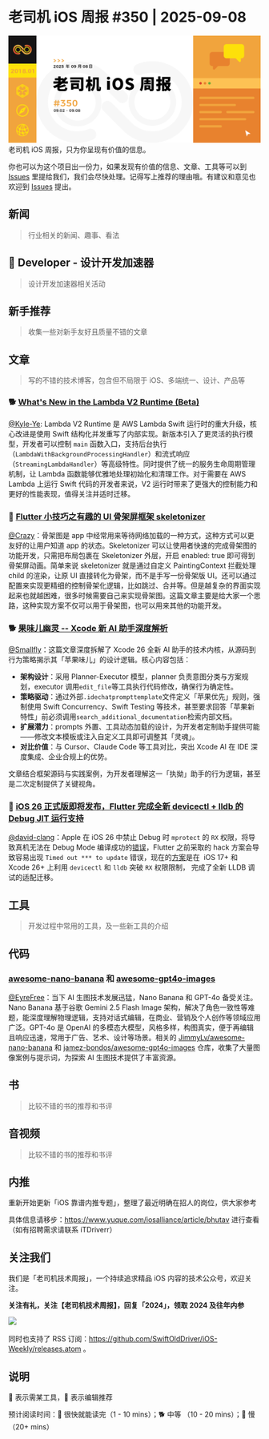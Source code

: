 # 老司机 iOS 周报 #350 | 2025-09-08

![ios-weekly](https://github.com/SwiftOldDriver/iOS-Weekly/blob/master/assets/weekly-header/350.jpg?raw=true)
老司机 iOS 周报，只为你呈现有价值的信息。

你也可以为这个项目出一份力，如果发现有价值的信息、文章、工具等可以到 [Issues](https://github.com/SwiftOldDriver/iOS-Weekly/issues) 里提给我们，我们会尽快处理。记得写上推荐的理由哦。有建议和意见也欢迎到 [Issues](https://github.com/SwiftOldDriver/iOS-Weekly/issues) 提出。

## 新闻

> 行业相关的新闻、趣事、看法

##  Developer - 设计开发加速器

> 设计开发加速器相关活动

## 新手推荐

> 收集一些对新手友好且质量不错的文章

## 文章

> 写的不错的技术博客，包含但不局限于 iOS、多端统一、设计、产品等

### 🐕 [What's New in the Lambda V2 Runtime (Beta)](https://swifttoolkit.dev/posts/lambda-v2)

[@Kyle-Ye](https://github.com/Kyle-Ye): Lambda V2 Runtime 是 AWS Lambda Swift 运行时的重大升级，核心改进是使用 Swift 结构化并发重写了内部实现。新版本引入了更灵活的执行模型，开发者可以控制 `main` 函数入口，支持后台执行（`LambdaWithBackgroundProcessingHandler`）和流式响应（`StreamingLambdaHandler`）等高级特性。同时提供了统一的服务生命周期管理机制，让 Lambda 函数能够优雅地处理初始化和清理工作。对于需要在 AWS Lambda 上运行 Swift 代码的开发者来说，V2 运行时带来了更强大的控制能力和更好的性能表现，值得关注并适时迁移。

### 🐎 [Flutter 小技巧之有趣的 UI 骨架屏框架 skeletonizer](https://mp.weixin.qq.com/s/ceDt69ue5aV4wGwaGIKmAQ)

[@Crazy](https://github.com/jiyan135960)：骨架图是 app 中经常用来等待网络加载的一种方式，这种方式可以更友好的让用户知道 app 的状态。Skeletonizer 可以让使用者快速的完成骨架图的功能开发，只需把布局包裹在 Skeletonizer 外层，开启 enabled: true 即可得到骨架屏动画。简单来说 skeletonizer 就是通过自定义 PaintingContext 拦截处理 child 的渲染，让原 UI 直接转化为骨架，而不是手写一份骨架版 UI。还可以通过配置来实现更精细的控制骨架化逻辑，比如跳过、合并等。但是越复杂的界面实现起来也就越困难，很多时候需要自己来实现骨架图。这篇文章主要是给大家一个思路，这种实现方案不仅可以用于骨架图，也可以用来其他的功能开发。

### 🐕 [果味儿幽灵 -- Xcode 新 AI 助手深度解析](https://mp.weixin.qq.com/s/TzM7MpYCSDrkUuT9eiSFrw)
[@Smallfly](https://github.com/iostalks)：这篇文章深度拆解了 Xcode 26 全新 AI 助手的技术内核，从源码到行为策略揭示其「苹果味儿」的设计逻辑。核心内容包括：

- **架构设计**：采用 Planner-Executor 模型，planner 负责意图分类与方案规划，executor 调用`edit_file`等工具执行代码修改，确保行为确定性。
- **策略驱动**：通过外部`.idechatprompttemplate`文件定义「苹果优先」规则，强制使用 Swift Concurrency、Swift Testing 等技术，甚至要求回答「苹果新特性」前必须调用`search_additional_documentation`检索内部文档。
- **扩展潜力**：prompts 外置、工具动态加载的设计，为开发者定制助手提供可能——修改文本模板或注入自定义工具即可调整其「灵魂」。
- **对比价值**：与 Cursor、Claude Code 等工具对比，突出 Xcode AI 在 IDE 深度集成、企业合规上的优势。

文章结合框架源码与实践案例，为开发者理解这一「执拗」助手的行为逻辑，甚至是二次定制提供了关键视角。

### 🐎 [iOS 26 正式版即将发布，Flutter 完成全新 devicectl + lldb 的 Debug JIT 运行支持](https://mp.weixin.qq.com/s/cYKke432bBzpg365Ia9y7Q)

[@david-clang](https://github.com/david-clang)：Apple 在 iOS 26 中禁止 Debug 时 `mprotect` 的 `RX` 权限，将导致真机无法在 Debug Mode 编译成功的[错误](https://github.com/flutter/flutter/issues/163984)，Flutter 之前采取的 hack 方案会导致容易出现 `Timed out *** to update` 错误，现在的[方案](https://github.com/flutter/flutter/pull/173443/)是在  iOS 17+ 和 Xcode 26+ 上利用 `devicectl` 和 `lldb` 突破 `RX` 权限限制， 完成了全新 LLDB 调试的适配迁移。

## 工具

> 开发过程中常用的工具，及一些新工具的介绍

## 代码

### [awesome-nano-banana](https://github.com/JimmyLv/awesome-nano-banana) 和 [awesome-gpt4o-images](https://github.com/jamez-bondos/awesome-gpt4o-images)

[@EyreFree](https://github.com/EyreFree)：当下 AI 生图技术发展迅猛，Nano Banana 和 GPT-4o 备受关注。Nano Banana 基于谷歌 Gemini 2.5 Flash Image 架构，解决了角色一致性等难题，能深度理解物理逻辑，支持对话式编辑，在商业、营销及个人创作等领域应用广泛。GPT-4o 是 OpenAI 的多模态大模型，风格多样，构图真实，便于再编辑且响应迅速，常用于广告、艺术、设计等场景。相关的 [JimmyLv/awesome-nano-banana](https://github.com/JimmyLv/awesome-nano-banana) 和 [jamez-bondos/awesome-gpt4o-images](https://github.com/jamez-bondos/awesome-gpt4o-images) 仓库，收集了大量图像案例与提示词，为探索 AI 生图技术提供了丰富资源。 

## 书

> 比较不错的书的推荐和书评

## 音视频

> 比较不错的书的推荐和书评

## 内推

重新开始更新「iOS 靠谱内推专题」，整理了最近明确在招人的岗位，供大家参考

具体信息请移步：https://www.yuque.com/iosalliance/article/bhutav 进行查看（如有招聘需求请联系 iTDriverr）

## 关注我们

我们是「老司机技术周报」，一个持续追求精品 iOS 内容的技术公众号，欢迎关注。

**关注有礼，关注【老司机技术周报】，回复「2024」，领取 2024 及往年内参**

![](https://github.com/SwiftOldDriver/iOS-Weekly/blob/master/assets/qrcode_for_wechat.jpg?raw=true)

同时也支持了 RSS 订阅：https://github.com/SwiftOldDriver/iOS-Weekly/releases.atom 。

## 说明

🚧 表示需某工具，🌟 表示编辑推荐

预计阅读时间：🐎 很快就能读完（1 - 10 mins）；🐕 中等 （10 - 20 mins）；🐢 慢（20+ mins）
